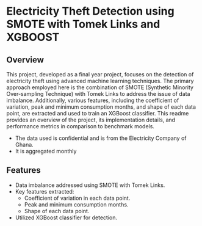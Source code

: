 # Electricity Theft Detection using SMOTE with Tomek Links and XGBOOST


## Overview

This project, developed as a final year project, focuses on the detection of electricity theft using advanced machine learning techniques. The primary approach employed here is the combination of SMOTE (Synthetic Minority Over-sampling Technique) with Tomek Links to address the issue of data imbalance. Additionally, various features, including the coefficient of variation, peak and minimum consumption months, and shape of each data point, are extracted and used to train an XGBoost classifier. This readme provides an overview of the project, its implementation details, and performance metrics in comparison to benchmark models.
- The data used is confidential and is from the Electricity Company of Ghana.
- It is aggregated monthly

## Features

- Data imbalance addressed using SMOTE with Tomek Links.
- Key features extracted:
  - Coefficient of variation in each data point.
  - Peak and minimum consumption months.
  - Shape of each data point.
- Utilized XGBoost classifier for detection.

